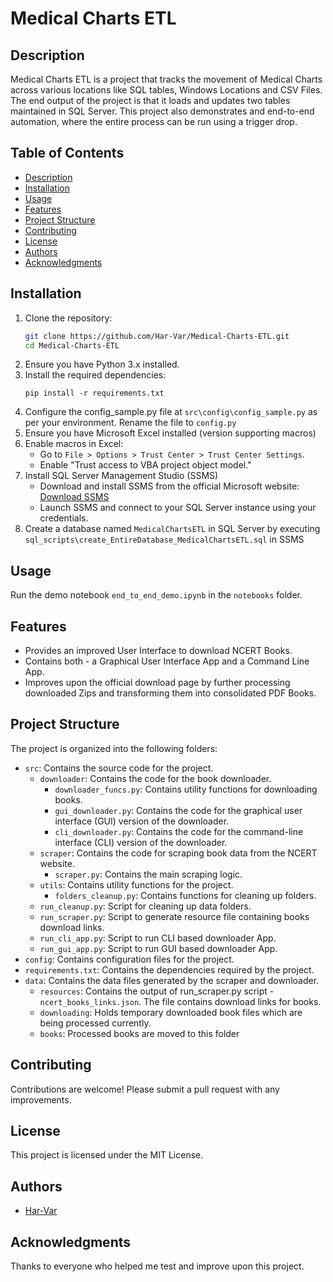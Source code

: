 
# Medical Charts ETL

## Description  
Medical Charts ETL is a project that tracks the movement of Medical Charts across various locations like SQL tables, Windows Locations and CSV Files. The end output of the project is that it loads and updates two tables maintained in SQL Server. This project also demonstrates and end-to-end automation, where the entire process can be run using a trigger drop.  


## Table of Contents
- [Description](#description)
- [Installation](#installation)
- [Usage](#usage)
- [Features](#features)
- [Project Structure](#project-structure)
- [Contributing](#contributing)
- [License](#license)
- [Authors](#authors)
- [Acknowledgments](#acknowledgments)

## Installation
1. Clone the repository:
   ```bash
   git clone https://github.com/Har-Var/Medical-Charts-ETL.git
   cd Medical-Charts-ETL
   ```
2. Ensure you have Python 3.x installed.
3. Install the required dependencies:
   ```
   pip install -r requirements.txt
   ```
4. Configure the config_sample.py file at `src\config\config_sample.py` as per your environment. Rename the file to `config.py`
5. Ensure you have Microsoft Excel installed (version supporting macros)
6. Enable macros in Excel:
   - Go to `File > Options > Trust Center > Trust Center Settings`.
   - Enable "Trust access to VBA project object model."
7. Install SQL Server Management Studio (SSMS)
   - Download and install SSMS from the official Microsoft website:  
      [Download SSMS](https://aka.ms/ssmsfullsetup)
   - Launch SSMS and connect to your SQL Server instance using your credentials.
8. Create a database named `MedicalChartsETL` in SQL Server by executing `sql_scripts\create_EntireDatabase_MedicalChartsETL.sql` in SSMS

## Usage
Run the demo notebook `end_to_end_demo.ipynb` in the `notebooks` folder.

## Features
- Provides an improved User Interface to download NCERT Books.
- Contains both - a Graphical User Interface App and a Command Line App.
- Improves upon the official download page by further processing downloaded Zips and transforming them into consolidated PDF Books.

## Project Structure
The project is organized into the following folders:

* `src`: Contains the source code for the project.
	+ `downloader`: Contains the code for the book downloader.
		- `downloader_funcs.py`: Contains utility functions for downloading books.
		- `gui_downloader.py`: Contains the code for the graphical user interface (GUI) version of the downloader.
		- `cli_downloader.py`: Contains the code for the command-line interface (CLI) version of the downloader.
	+ `scraper`: Contains the code for scraping book data from the NCERT website.
		- `scraper.py`: Contains the main scraping logic.
	+ `utils`: Contains utility functions for the project.
		- `folders_cleanup.py`: Contains functions for cleaning up folders.
   + `run_cleanup.py`: Script for cleaning up data folders.
   + `run_scraper.py`: Script to generate resource file containing books download links.
   + `run_cli_app.py`: Script to run CLI based downloader App.
   + `run_gui_app.py`: Script to run GUI based downloader App.
* `config`: Contains configuration files for the project.
* `requirements.txt`: Contains the dependencies required by the project.
* `data`: Contains the data files generated by the scraper and downloader.
   + `resources`: Contains the output of run_scraper.py script - `ncert_books_links.json`. The file contains download links for books.
   + `downloading`: Holds temporary downloaded book files which are being processed currently.
   + `books`: Processed books are moved to this folder


## Contributing
Contributions are welcome! Please submit a pull request with any improvements.

## License
This project is licensed under the MIT License.

## Authors
- [Har-Var](https://github.com/Har-Var)

## Acknowledgments
Thanks to everyone who helped me test and improve upon this project.
